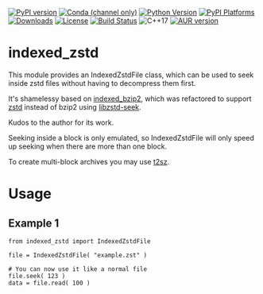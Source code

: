 [![PyPI version](https://badge.fury.io/py/indexed-zstd.svg)](https://badge.fury.io/py/indexed-zstd)
[![Conda (channel only)](https://img.shields.io/conda/vn/conda-forge/indexed_zstd?label=conda)](https://anaconda.org/conda-forge/indexed_zstd)
[![Python Version](https://img.shields.io/pypi/pyversions/indexed_zstd)](https://pypi.org/project/indexed-zstd/)
[![PyPI Platforms](https://img.shields.io/badge/pypi-linux%20%7C%20macOSs%20%7C%20windows-brightgreen)](https://pypi.org/project/indexed-zstd/)
[![Downloads](https://pepy.tech/badge/indexed-zstd/month)](https://pepy.tech/project/indexed-zstd)
[![License](https://img.shields.io/badge/license-MIT-blue.svg)](http://opensource.org/licenses/MIT)
[![Build Status](https://github.com/martinellimarco/indexed_zstd/workflows/tests/badge.svg)](https://github.com/martinellimarco/indexed_zstd/actions)
![C++17](https://img.shields.io/badge/C++-17-blue.svg)
[![AUR version](https://img.shields.io/aur/version/python-indexed-zstd)](https://aur.archlinux.org/packages/python-indexed-zstd/)

# indexed_zstd

This module provides an IndexedZstdFile class, which can be used to seek inside zstd files without having to decompress them first.

It's shamelessy based on [indexed_bzip2](https://github.com/mxmlnkn/indexed_bzip2), which was refactored to support [zstd](https://github.com/facebook/zstd) instead of bzip2 using [libzstd-seek](https://github.com/martinellimarco/libzstd-seek).

Kudos to the author for its work.

Seeking inside a block is only emulated, so IndexedZstdFile will only speed up seeking when there are more than one block.

To create multi-block archives you may use [t2sz](https://github.com/martinellimarco/t2sz/).


# Usage

## Example 1

```python3
from indexed_zstd import IndexedZstdFile

file = IndexedZstdFile( "example.zst" )

# You can now use it like a normal file
file.seek( 123 )
data = file.read( 100 )
```
